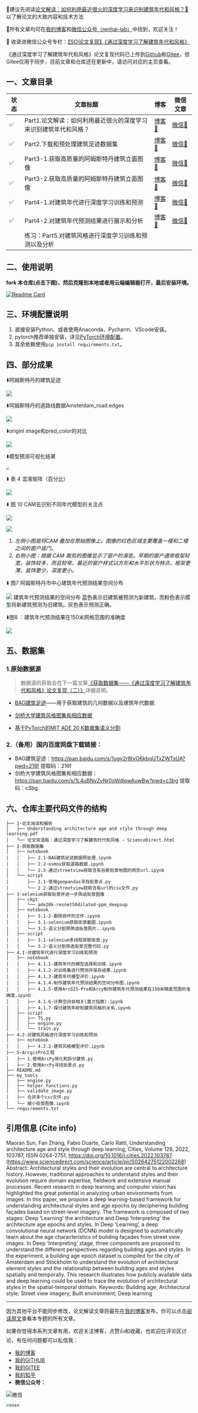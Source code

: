📌建议先阅读[论文解读：如何利用最近很火的深度学习来识别建筑年代和风格？🔗](https://blog.renhai-lab.tech/archives/understanding-architecture-age-and-style-through-deep-learning-part1)以了解论文的大致内容和技术方法

📌所有文章均可在[我的博客](https://blog.renhai-lab.tech)和[微信公众号（renhai-lab）](https://image-1315363329.cos.ap-shanghai.myqcloud.com/lessons/qrcode_for_gh_c0d228771707_258.jpg)中找到，欢迎关注！

📌 收录进微信公众号专栏：[【SCI论文复现】《通过深度学习了解建筑年代和风格》](https://mp.weixin.qq.com/mp/appmsgalbum?__biz=MzkwNjQyNjA4OQ==&action=getalbum&album_id=3161638624223559681#wechat_redirect)

《通过深度学习了解建筑年代和风格》论文复现代码已上传到[Github](https://github.com/renhai-lab/Paper_Replication--Understanding-architecture-age-and-style-through-deep-learning)和[Gitee](https://gitee.com/renhai-lab/Paper_Replication--Understanding-architecture-age-and-style-through-deep-learning)，但Gitee仅用于同步，目前文章和仓库还在更新中，请访问对应的主页查看。

## 一、文章目录

| 状态 | 文章标题                                                     | 博客                                                         | 微信文章                                                     |
| ---- | ------------------------------------------------------------ | ------------------------------------------------------------ | ------------------------------------------------------------ |
| ✅    | Part1.论文解读：如何利用最近很火的深度学习来识别建筑年代和风格？ | [博客🔗](https://blog.renhai-lab.tech/archives/understanding-architecture-age-and-style-through-deep-learning-part1) | [微信🔗](https://mp.weixin.qq.com/s?__biz=MzkwNjQyNjA4OQ==&mid=2247486261&idx=1&sn=0e65b3228c35b57cf5de17defd175df5&chksm=c0e9e8b3f79e61a58d74ac409e31f3b64706eceefd4b439499287ef1657ea1f372867e6871e0#rd) |
| ✅    | Part2.下载和预处理建筑足迹数据集                             | [博客🔗](https://blog.renhai-lab.tech/archives/understanding-architecture-age-and-style-through-deep-learning-part2) | [微信🔗](https://mp.weixin.qq.com/s?__biz=MzkwNjQyNjA4OQ==&mid=2247486308&idx=1&sn=954169acd58d01a22bcfc7c3d28fbfd7&chksm=c0e9e8e2f79e61f4db91e63954fc13cff5aae6fd9dff720b5d7f6587413a92eedac19ff11d02#rd) |
| ✅    | Part3-1.获取高质量的阿姆斯特丹建筑立面图像                   | [博客🔗](https://blog.renhai-lab.tech/archives/understanding-architecture-age-and-style-through-deep-learning-part3-1) | [微信🔗](https://mp.weixin.qq.com/s?__biz=MzkwNjQyNjA4OQ==&mid=2247486379&idx=1&sn=ba562c4597fbe35d060da00a6732a8fd&chksm=c0e9e82df79e613b27bd20cb99a5b7d57f2c96739b6a5a9aed1f378d07311dc0afa6a88a7431#rd) |
| ✅    | Part3-2.获取高质量的阿姆斯特丹建筑立面图像                   | [博客🔗](https://blog.renhai-lab.tech/archives/understanding-architecture-age-and-style-through-deep-learning-part3-2) | [微信🔗]([https://mp.weixin.qq.com/s?__biz=MzkwNjQyNjA4OQ==&mid=2247486594&idx=1&sn=b155e114e8862d46e8fa713b2726c568&chksm=c0e9ef04f79e661235fbc94b734571eadcf06d44dc817cbd32906e4e3e3ff821473cbbce6cbb#rd](https://mp.weixin.qq.com/s?__biz=MzkwNjQyNjA4OQ==&mid=2247487438&idx=1&sn=46584f8aae5cce92d63cdc12df574a20&chksm=c0e9ec48f79e655e90f8704bdd99f6d39fe0778f02f50b860a303d09f6a32017a4fe47bc6895#rd)) |
| ✅    | Part4-1.对建筑年代进行深度学习训练和预测                     | [博客🔗](https://blog.renhai-lab.tech/archives/understanding-architecture-age-and-style-through-deep-learning-part4-1) | [微信🔗](https://mp.weixin.qq.com/s?__biz=MzkwNjQyNjA4OQ==&mid=2247487284&idx=1&sn=46e152ea7f69d51d76b10dfe6e5d577e&chksm=c0e9ecb2f79e65a4fe4db6d316d45a730c483a54ba5b641eb69cd8395146d113e19805b0fa90#rd) |
| ✅    | Part4-2.对建筑年代预测结果进行展示和分析                     | [博客🔗](https://blog.renhai-lab.tech/archives/understanding-architecture-age-and-style-through-deep-learning-part4-2) | [微信🔗](https://mp.weixin.qq.com/s?__biz=MzkwNjQyNjA4OQ==&mid=2247487319&idx=1&sn=6567c74123e57cd7ab4a88a8f3b6683d&chksm=c0e9ecd1f79e65c7e3671de13e86f4d7d37e8c027662961c1d93f5963d3abc964d9c78740ad1#rd) |
|       | 练习：Part5.对建筑风格进行深度学习训练和预测以及分析         |                                                              |                                                              |

## 二、使用说明

**fork 本仓库(点击下图)，然后克隆到本地或者用云端编辑器打开，最后安装环境。**

[![Readme Card](https://github-readme-stats-inky-nine-68.vercel.app/api/pin/?username=renhai-lab&repo=Paper_Replication--Understanding-architecture-age-and-style-through-deep-learning)](https://github.com/renhai-lab/Paper_Replication--Understanding-architecture-age-and-style-through-deep-learning)



## 三、环境配置说明

1. 直接安装Python、或者使用Anaconda、Pycharm、VScode安装。
2. pytorch推荐单独安装，详见[PyTorch环境配置](https://blog.renhai-lab.tech/archives/DL-01-pytorch#2.PyTorch%E7%8E%AF%E5%A2%83%E9%85%8D%E7%BD%AE)。
3. 其余依赖使用`pip install requirements.txt`。

## 四、部分成果

⬇️阿姆斯特丹的建筑足迹

![](assets/202310200009393.png)

⬇️阿姆斯特丹的道路线数据Amsterdam_road.edges

![](assets/202310120958792.png)

⬇️originl image和pred_color的对比

![](assets/202310200017865.png)

⬇️模型预测可视化结果

<img src="assets/202310311254871.png"  style="zoom:50%;" />

⬇️ 表 4 混淆矩阵（百分比）

![](assets/202310312316148.png)

⬇️ 图 10 CAM去识别不同年代模型的关注点

![](assets/CAM对比图-1.jpg)

![](assets/CAM对比图-2.jpg)

1. *左侧小图是将CAM 叠加在原始图像上。图像的红色区域主要覆盖一楼和二楼之间的窗户或门。*
2. *右侧小图：根据 CAM 裁剪的图像显示了窗户的演变。早期的窗户通常框架较宽，装饰较多，而且较窄。最近的窗户样式以方形和水平形状为特点，框架更薄，装饰更少，深度更小。*

⬇️ 图7  阿姆斯特丹市中心建筑年代预测结果空间分布

![](assets/阿姆斯特丹市中心建筑年代预测结果空间分布.jpg)
建筑年代预测结果的空间分布
蓝色表示旧建筑被预测为新建筑，而粉色表示模型将新建筑预测为旧建筑。灰色表示预测正确。

⬇️图8 ：建筑年代预测结果在150米网格范围的准确度

![](assets/阿姆斯特丹全市范围建筑年代预测准确度空间分布图.jpg)

## 五、数据集

### 1.原始数据源

> 数据源的获取会在下一篇文章[《获取数据集——《通过深度学习了解建筑年代和风格》论文复现（二）》](https://blog.renhai-lab.tech/archives/understanding-architecture-age-and-style-through-deep-learning-part2)详细说明。

- [BAG建筑足迹](https://service.pdok.nl/lv/bag/atom/bag.xml)——用于获取建筑的几何数据以及建筑年代数据

- [剑桥大学建筑风格图集和相应数据](https://www.dropbox.com/sh/cz4xs1jeqm9y4bw/AACEiAWQDqhGqa6PzHgFXMuKa?dl=0)

- [基于PyTorch的MIT ADE 20 K数据集语义分割](https://github.com/CSAILVision/semantic-segmentation-pytorch)

### 2.（备用）国内百度网盘下载链接：

- BAG建筑足迹：https://pan.baidu.com/s/1ugy2r8tvO6kbqUTxZWTsUA?pwd=216f 
  提取码：216f
- 剑桥大学建筑风格图集和相应数据：https://pan.baidu.com/s/1L4uBNvZvNr0oWdjpwAuwBw?pwd=c3bg 
  提取码：c3bg

## 六、仓库主要代码文件的结构

```
├── 1-论文阅读和解析
│   ├── Understanding architecture age and style through deep learning.pdf
│   └── 论文双语版：通过深度学习了解建筑时代和风格 - ScienceDirect.html
├── 2-获取数据集
│   ├── notebook
│   │   ├── 2.1-BAG建筑足迹数据预处理.ipynb
│   │   ├── 2.2-osmnx获取道路数据.ipynb
│   │   └── 2.3-通过streetview获取含有谷歌街景地图的网页url.ipynb
│   └── script
│       ├── 2.1-使用geopandas寻找街景点.py
│       └── 2.2-通过streetview获取含有url的csv文件.py
├── 3-selenium获取街景并进一步筛选街景图像
│   ├── ckpt
│   │   └── ade20k-resnet50dilated-ppm_deepsup
│   ├── notebook
│   │   ├── 3.1-2-删除损坏的文件.ipynb
│   │   ├── 3.1-selenium获取街景截图.ipynb
│   │   └── 3.2-语义分割预筛选街景照片..ipynb
│   ├── script
│   │   ├── 3.1-selenium多线程获取街景.py
│   │   └── 3.2-语义分割筛选街景完整代码.py
├── 4.1-对建筑年代进行深度学习训练和预测
│   ├── notebook
│   │   ├── 4.1.1-建筑年代的模型选择和训练.ipynb
│   │   ├── 4.1.2-对训练集进行预测并保存结果.ipynb
│   │   ├── 4.1.3-建筑年代模型评价.ipynb
│   │   ├── 4.1.4-制作建筑年代预测结果的空间分布图.ipynb
│   │   ├── 4.1.5-使用ArcGIS-Pro和Arcy制作建筑年代预测结果在150米精度范围的准确度.ipynb
│   │   ├── 4.1.6-计算空间自相关(莫兰指数).ipynb
│   │   ├── 4.1.7-探讨建筑年龄和建筑风格的关系.ipynb
│   ├── script
│   │   ├── TS.py
│   │   ├── engine.py
│   │   └── train.py
├── 4.2-对建筑风格进行深度学习训练和预测
│   ├── notebook
│   │   ├── 4.2.2-建筑风格模型评价.ipynb
├── 5-ArcgisPro工程
│   ├── 1.使用ArcPy简化和拆分建筑.py
│   ├── 2.使用ArcPy寻找街景点.py
├── README.md
├── my_tools
│   ├── engine.py
│   ├── helper_functions.py
│   ├── validate_image.py
│   ├── 合并多个csv文件.py
│   └── 缩小街景图像.ipynb
└── requirements.txt
```

## 引用信息 (Cite info)

Maoran Sun, Fan Zhang, Fabio Duarte, Carlo Ratti,
Understanding architecture age and style through deep learning,
Cities,
Volume 128,
2022,
103787,
ISSN 0264-2751,
https://doi.org/10.1016/j.cities.2022.103787.
(https://www.sciencedirect.com/science/article/pii/S0264275122002268)
Abstract: Architectural styles and their evolution are central to architecture history. However, traditional approaches to understand styles and their evolution require domain expertise, fieldwork and extensive manual processes. Recent research in deep learning and computer vision has highlighted the great potential in analyzing urban environments from images. In this paper, we propose a deep learning-based framework for understanding architectural styles and age epochs by deciphering building façades based on street-level imagery. The framework is composed of two stages: Deep ‘Learning’ the architecture and Deep ‘Interpreting’ the architecture age epochs and styles. In Deep ‘Learning’, a deep convolutional neural network (DCNN) model is designed to automatically learn about the age characteristics of building façades from street view images. In Deep ‘Interpreting’ stage, three components are proposed to understand the different perspectives regarding building ages and styles. In the experiment, a building age epoch dataset is compiled for the city of Amsterdam and Stockholm to understand the evolution of architectural element styles and the relationship between building ages and styles spatially and temporally. This research illustrates how publicly available data and deep learning could be used to trace the evolution of architectural styles in the spatial-temporal domain.
Keywords: Building age; Architectural style; Street view imagery; Built environment; Deep learning

---

因为其他平台不能同步修改，论文解读文章将最先在[我的博客](https://blog.renhai-lab.tech)发布，你可以点击[阅读原文](https://blog.renhai-lab.tech/categories/Paper_Replication)查看本专题的所有文章。

如果你觉得本系列文章有用，欢迎关注博客，点赞👍和收藏，也欢迎在评论区讨论，有任何问题都可以私信我：

- [我的博客](https://blog.renhai-lab.tech/)
- [我的GITHUB](https://github.com/renhai-lab)
- [我的GITEE](https://gitee.com/renhai-lab)
- [我的知乎](https://www.zhihu.com/people/Ing_ideas)
- **微信公众号：**

![微信](assets/qrcode_for_wxgzh.jpg)

<img src="assets/logo2.jpg" alt="更多账号" style="zoom:50%;" />

